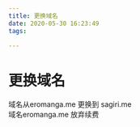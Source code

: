 ```yaml
---
title: 更换域名
date: 2020-05-30 16:23:49
tags:

---
```

# 更换域名
域名从eromanga.me 更换到 sagiri.me  
域名eromanga.me 放弃续费
